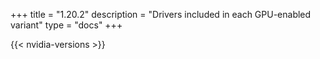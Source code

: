 +++
title = "1.20.2"
description = "Drivers included in each GPU-enabled variant"
type = "docs"
+++

{{< nvidia-versions >}}
